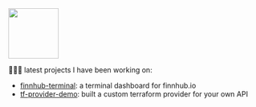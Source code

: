 <img src="https://media.giphy.com/media/WsvbZxS6Se8wAa41p2/giphy.gif" width="100" />

👩🏻‍💻 latest projects I have been working on:

- [finnhub-terminal](https://github.com/applegreengrape/finnhub-terminal): a terminal dashboard for finnhub.io
- [tf-provider-demo](https://github.com/applegreengrape/tf-provider-demo): built a custom terraform provider for your own API

<!--
**applegreengrape/applegreengrape** is a ✨ _special_ ✨ repository because its `README.md` (this file) appears on your GitHub profile.
Here are some ideas to get you started:

- 🔭 I’m currently working on ...
- 🌱 I’m currently learning ...
- 👯 I’m looking to collaborate on ...
- 🤔 I’m looking for help with ...
- 💬 Ask me about ...
- 📫 How to reach me: ...
- 😄 Pronouns: ...
- ⚡ Fun fact: ...
-->

